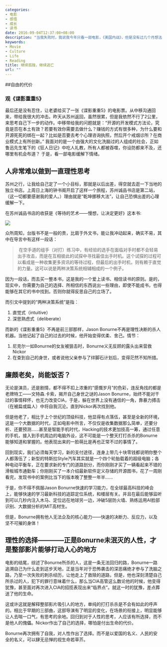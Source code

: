 ```yaml
---
categories:
- 电影
- 感悟
- 成长
- 读书
date: 2016-09-04T12:37:08+08:00
description: "当我失败时，我说我今年只看一部电影，《美国内战》，但是没有过几个月想法开始有所变化，似乎自己失败的根本原因正在渐渐的浮现。那么，继续努力的同时，是否仍然要观察？思考？放松？练习？"
keywords:
- Movie
- Culture
- Life
- Reading
title: 继续孤独，继续逃亡
url: ""
---
```


##自由的代价

### 观《谍影重重5》 

最后还是没有忍住，让老婆给买了一张《谍影重重5》的电影票。从中移沟通回来，带给我很大的冲击。昨天从苏州返回，虽然很累，但是我依然不行了2公里，来思考自己下一步的动作。中移带给我的问题就是：“开源的开发模式方法论，究竟是否在本土有效？若要有效你需要去做什么？赚钱的方式有很多种，为什么要和开源死死的绑在一起？比如是否要去考个心理咨询执照，然后开个戒烟诊所？在商业模式上有所创新。” 我面对的是一个由强大的文化洗脑过的人组成的社会，正如鲁迅先生笔下的《狂人日记》中吃人礼教，所有人都被吞噬，你设防都来不及，还哪里有机会布道？ 于是，看一部电影缓解下情绪。

## 人非常难以做到一直理性思考

苏州之行，让我给自己定了一个小目标，那就是以后出差，得空就去逛一下当地的独立书店。上周日上海的钟书阁开启了这样一个旅程，苏州诚品书店是第二站，（这一切都要感谢我的爱人。）理由就是“乾坤挪移大法”，让自己恐惧出差的心理缓解一下。

在苏州诚品书店的收获是《等待的艺术——慢想，让决定更好》这本书:

![](https://github.com/lijiangsheng1/lijiansheng_github_pages/blob/master/content/posts/Reading/the_art_of_wait.jpg)

众所周知，台版书不是一般的贵，比肩于外文书，能让我冲动起来，确实不易，其中在导言中有这样一段话：

>  在空手道的组手（对打）练习中，有经验的选手在面临对手时都不会轻易出手攻击，而是在互相彼此的试探中寻找最佳出手时机。这个试探的过程可以看成是一种收集更多资讯的等待过程，但最后的出手时机，则有赖于直觉的力量。这可以说是两种决策系统相辅相成的一个例子。

因为一段话，而去买一整本书，这是我的一个爱上读书、相信读书的原则。是的，现实中，你需要为自己的选择、所相信的东西说出一些理由，即使不能成书，也得能够在其它的书中找到。否则你就得反思自己的立场了。

而引文中提到的“两种决策系统”是指：

1. 直觉式（intuitive）
2. 深思熟虑式（deliberate）

而新的《谍影重重5》不再是前三部那样，Jason Bonurne不再是理性决断的杀人机器。当他记起了自己的过去的时候，他开始变得优柔、舍己。情节：

1. 尼克尔一如Bonurne的女友被狙击时，Bonurne义无反顾的露头出来营救Nickor
2. 在查到自己的身世，或者说他父亲参与了绊脚石计划后，变得茫然不知所措。

## 廉颇老矣，尚能饭否？

无论是演员，还是剧情，都不得不扣上浓重的“感慨岁月”的色彩，连反角找的都是老牌特工——文特森.卡索，揭开自己身世之谜的Jason Bonurne，始终不能对干过的事情释怀，也无力改变CIA，于是，躲在世界上没有通信的一角，靠暴力搏击（在被扁或扁人）中将自我沉沦。直到Nickor再次找到他。

但是他老了，相比于上个世纪的顶级科技，他显得有点落伍，甚至是全新的环境，这是一个大数据的时代，正如电影中所言，不仅仅是收集数据那么简单，还要分析、还要预测......甚至是智能手机时代，Hacking的技术更加技高一筹，通过任意的手机，接入到手机周边的电脑外设，这不可能是一个整天打打杀杀的Bonurne能够知道和掌握的。他表现出来的一脸萌比是再也正常不过的事情了。

回到现实，我们必须每天学习，新的支付途径，连身上带几十块零钱都说明你整个人都落伍了；新型的特斯拉Style汽车其实就是一个四个轮胎载着的超级电脑；各种电动平衡车，正在要求新的专门的道路划分，而你刚刚才买了一辆看起来不错的滑板城市通勤车；你刚刚买了一本介绍最新软件定义存储的开源图书，花了一周刚看完，发现书中的案例比当下的版本晚了整整一年半......

于是，你不得不佩服Jason Bonurne快速的学习能力，在全球最高科技的峰会上，能够快速的学习最新科技的追踪定位系统，和楼层有关。并且在最后能够监听到可以几秒内注入木马、定位远在地球另一边，冲破5层防火墙、熟练运用AI脸部识别、大数据分析的MIT高材生。

但是，Bonurne拥有他人无法企及的核心能力——快速的决断力、反应力，以及坚不可摧的身体！

## 理性的选择————正是Bonurne未泯灭的人性，才是整部影片能够打动人心的地方

电影的结尾，综述了Bonurne所杀的人，这是一条无法回归的路，Bonurne一路追溯自己为什么走到这步天地，正是当年对于恐怖袭击的深恶痛绝才参与了洗脑之路，乃至一次失败的刺杀经历，让他走上了救赎的道路，但是，他也深刻清楚自己所杀过的人，犯下的罪行意味着什么，那么当CIA高管这么数论他的时候，他变得犹豫，甚至面对再次进入CIA的招揽表现出来“临界点”。就这一时的犹豫，差点葬送了他的生命。

这或许这就是解释整部影片吸引人的地方，单纯的打打杀杀是不会有如此的呼声的。相比于早期的三部曲，这部导演有了明显的变化，在场景的衔接上，明显能够让人去喘一口气，有思考的余地。回归到对于人性的思考，人应该有所选择，而不是他人的傀儡。Nickor作出了自己的选择，哪怕是付出生命的代价。

Bonurne再次拥有了自我，对人性作出了选择。而不是以爱国的名义、人民的安全的名义，可以肆无忌惮的视生命若草芥。




